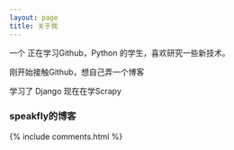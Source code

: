 ```yaml
---
layout: page
title: 关于我
---
```


一个 正在学习Github，Python 的学生，喜欢研究一些新技术。
<p>
刚开始接触Github，想自己弄一个博客
<p>
学习了 Django   现在在学Scrapy

<p>

<h3> speakfly的博客 </h3>  

<p>


<p>



<p>


<p>


<p>

<p>

<p>


{% include comments.html %}
